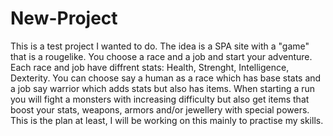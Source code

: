 # New-Project
This is a test project I wanted to do.
The idea is a SPA site with a "game" that is a rougelike. You choose a race and a job and start your adventure.
Each race and job have diffrent stats: Health, Strenght, Intelligence, Dexterity. You can choose say a human as a race which has base stats and a job say warrior which adds stats but also has items.
When starting a run you will fight a monsters with increasing difficulty but also get items that boost your stats, weapons, armors and/or jewellery with special powers.
This is the plan at least, I will be working on this mainly to practise my skills.
